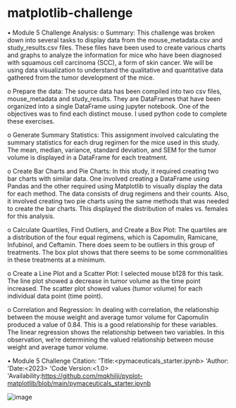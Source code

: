 # matplotlib-challenge
•	Module 5 Challenge Analysis:
o	Summary:  This challenge was broken down into several tasks to display data from the mouse_metadata.csv and study_results.csv files.   These files have been used to create various charts and graphs to analyze the information for mice who have been diagnosed with squamous cell carcinoma (SCC), a form of skin cancer. We will be using data visualization to understand the qualitative and quantitative data gathered from the tumor development of the mice.

o	Prepare the data: The source data has been compiled into two csv files, mouse_metadata and study_results. They are DataFrames that have been organized into a single DataFrame using jupyter notebook. One of the objectives was to find each distinct mouse. I used python code to complete these exercises.

o	Generate Summary Statistics: This assignment involved calculating the summary statistics for each drug regimen for the mice used in this study. The mean, median, variance, standard deviation, and SEM for the tumor volume is displayed in a DataFrame for each treatment.

o	Create Bar Charts and Pie Charts: In this study, it required creating two bar charts with similar data. One involved creating a DataFrame using Pandas and the other required using Matplotlib to visually display the data for each method. The data consists of drug regimens and their counts. Also, it involved creating two pie charts using the same methods that was needed to create the bar charts. This displayed the distribution of males vs. females for this analysis.

o	Calculate Quartiles, Find Outliers, and Create a Box Plot: The quartiles are a distribution of the four equal regimens, which is Capomulin, Ramicane, Infubinol, and Ceftamin. There does seem to be outliers in this group of treatments. The box plot shows that there seems to be some commonalities in these treatments at a minimum.

o	Create a Line Plot and a Scatter Plot: I selected mouse b128 for this task. The line plot showed a decrease in tumor volume as the time point increased. The scatter plot showed values (tumor volume) for each individual data point (time point).

o	Correlation and Regression: In dealing with correlation, the relationship between the mouse weight and average tumor volume for Capomulin produced a value of 0.84. This is a good relationship for these variables. The linear regression shows the relationship between two variables. In this observation, we’re determining the valued relationship between mouse weight and average tumor volume.


•	Module 5 Challenge Citation:
              'Title:<pymaceuticals_starter.ipynb>
              'Author:<Qasim Khiji>
              'Date:<2023>
              'Code Version:<1.0>
              'Availability:<https://github.com/mqkhilji/pyplot-matplotlib/blob/main/pymaceuticals_starter.ipynb>


![image](https://github.com/allen048/matplotlib-challenge/assets/143147687/ca76060e-8bd2-4dd5-a839-7fd2c5913ce1)
